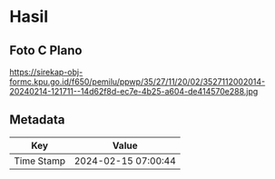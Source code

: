 # Hasil

## Foto C Plano

https://sirekap-obj-formc.kpu.go.id/f650/pemilu/ppwp/35/27/11/20/02/3527112002014-20240214-121711--14d62f8d-ec7e-4b25-a604-de414570e288.jpg


## Metadata

| Key        | Value               |
| ---------- | ------------------- |
| Time Stamp | 2024-02-15 07:00:44 |



